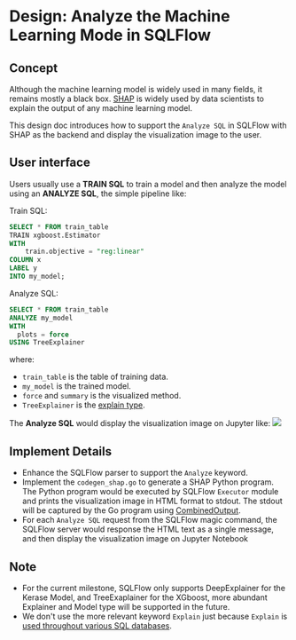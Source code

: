 # Design: Analyze the Machine Learning Mode in SQLFlow

## Concept

Although the machine learning model is widely used in many fields, it remains mostly a black box. [SHAP](https://github.com/slundberg/shap) is widely used by data scientists to explain the output of any machine learning model.

This design doc introduces how to support the `Analyze SQL` in SQLFlow with SHAP as the backend and display the visualization image to the user.

## User interface

Users usually use a **TRAIN SQL** to train a model and then analyze the model using an **ANALYZE SQL**, the simple pipeline like:

Train SQL:

``` sql
SELECT * FROM train_table
TRAIN xgboost.Estimator
WITH
    train.objective = "reg:linear"
COLUMN x
LABEL y
INTO my_model;
```

Analyze SQL:

``` sql
SELECT * FROM train_table
ANALYZE my_model
WITH
  plots = force 
USING TreeExplainer
```

where:
- `train_table` is the table of training data.
- `my_model` is the trained model.
- `force` and `summary` is the visualized method.
- `TreeExplainer` is the [explain type](https://github.com/slundberg/shap#sample-notebooks).

The **Analyze SQL** would display the visualization image on Jupyter like:
<img src="https://raw.githubusercontent.com/slundberg/shap/master/docs/artwork/boston_dataset.png">

## Implement Details

- Enhance the SQLFlow parser to support the `Analyze` keyword.
- Implement the `codegen_shap.go` to generate a SHAP Python program. The Python program would be executed by SQLFlow `Executor` module and prints the visualization image in HTML format to stdout. The stdout will be captured by the Go program using [CombinedOutput](https://golang.org/pkg/os/exec/#Cmd.CombinedOutput).
- For each `Analyze SQL` request from the SQLFlow magic command, the SQLFlow server would response the HTML text as a single message, and then display the visualization image on Jupyter Notebook

## Note

- For the current milestone, SQLFlow only supports DeepExplainer for the Kerase Model, and TreeExaplainer for the XGboost, more abundant Explainer and Model type will be supported in the future.
- We don't use the more relevant keyword `Explain` just because `Explain` is [used throughout various SQL databases](https://dzone.com/articles/understanding-mysql-queries-with-explain).
